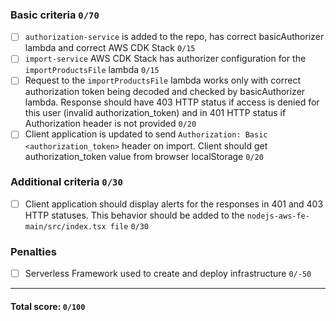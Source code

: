 ### Basic criteria `0/70`

- [ ] `authorization-service` is added to the repo, has correct basicAuthorizer
      lambda and correct AWS CDK Stack `0/15`
- [ ] `import-service` AWS CDK Stack has authorizer configuration for the
      `importProductsFile` lambda `0/15`
- [ ] Request to the `importProductsFile` lambda works only with correct
      authorization token being decoded and checked by basicAuthorizer lambda.
      Response should have 403 HTTP status if access is denied for this user
      (invalid authorization_token) and in 401 HTTP status if Authorization
      header is not provided `0/20`
- [ ] Client application is updated to send
      `Authorization: Basic <authorization_token>` header on import. Client
      should get authorization_token value from browser localStorage `0/20`

### Additional criteria `0/30`

- [ ] Client application should display alerts for the responses in 401 and 403
      HTTP statuses. This behavior should be added to the
      `nodejs-aws-fe-main/src/index.tsx file` `0/30`

### Penalties

- [ ] Serverless Framework used to create and deploy infrastructure `0/-50`

---

#### Total score: `0/100`
